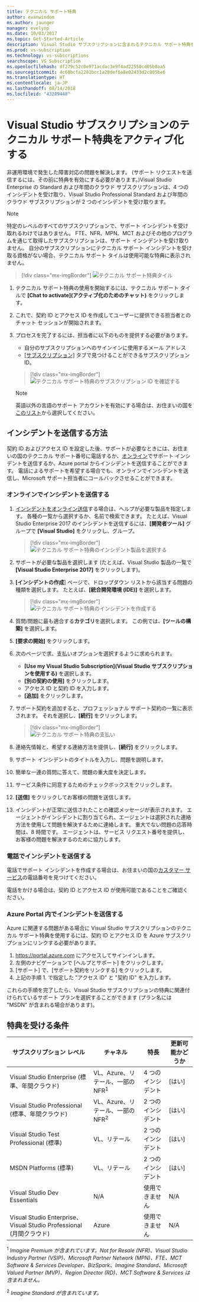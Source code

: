 ```yaml
---
title: テクニカル サポート特典
author: evanwindom
ms.author: jaunger
manager: evelynp
ms.date: 10/03/2017
ms.topic: Get-Started-Article
description: Visual Studio サブスクリプションに含まれるテクニカル サポート特典をアクティブ化する方法を説明します。
ms.prod: vs-subscription
ms.technology: vs-subscriptions
searchscope: VS Subscription
ms.openlocfilehash: df279c52c0e971acdac3e9f4ad22550cd05b0aa5
ms.sourcegitcommit: 4c60bcfa2281bcc1a28def6a8e02433d2c905be6
ms.translationtype: HT
ms.contentlocale: ja-JP
ms.lasthandoff: 08/14/2018
ms.locfileid: "43289448"
---
```

# <a name="activate-the-technical-support-benefit-in-visual-studio-subscriptions"></a>Visual Studio サブスクリプションのテクニカル サポート特典をアクティブ化する

非運用環境で発生した障害対応の問題を解決します。 (サポート リクエストを送信するには、その前に特典を有効にする必要があります。)Visual Studio Enterprise の Standard および年間のクラウド サブスクリプションは、4 つのインシデントを受け取り、Visual Studio Professional Standard および年間のクラウド サブスクリプションが 2 つのインシデントを受け取ります。

   > [!NOTE]
   > 特定のレベルのすべてのサブスクリプションで、サポート インシデントを受け取れるわけではありません。 FTE、NFR、MPN、MCT およびその他のプログラムを通じて取得したサブスクリプションは、サポート インシデントを受け取りません。 自分のサブスクリプションにテクニカル サポート インシデントを受け取る資格がない場合、テクニカル サポート タイルは使用可能な特典に表示されません。

> [!div class="mx-imgBorder"]
> ![テクニカル サポート特典タイル](_img\vs-tech-support\vs-tech-support-tile.png)


1.  テクニカル サポート特典の使用を開始するには、テクニカル サポート タイルで **[Chat to activate]\(アクティブ化のためのチャット\)** をクリックします。 
2.  これで、契約 ID とアクセス ID を作成してユーザーに提供できる担当者とのチャット セッションが開始されます。 
3.  プロセスを完了するには、担当者に以下のものを提供する必要があります。
    - 自分のサブスクリプションへのサインインに使用するメール アドレス
    - [[サブスクリプション]](https://my.visualstudio.com/subscriptions) タブで見つけることができるサブスクリプション ID。
    > [!div class="mx-imgBorder"]
    > ![テクニカル サポート特典のサブスクリプション ID を確認する](_img\vs-tech-support\vs-tech-support-subID-cropped.png)


    > [!NOTE]
    > 英語以外の言語のサポート アカウントを有効にする場合は、お住まいの国を[このリスト](https://support.microsoft.com/help/14084/activate-support-contract)から選択してください。   


## <a name="how-to-submit-an-incident"></a>インシデントを送信する方法

契約 ID およびアクセス ID を設定した後、サポートが必要なときには、お住まいの国のテクニカル サポート番号に電話するか、[オンライン](http://support.microsoft.com/oas/)でサポート インシデントを送信するか、Azure portal からインシデントを送信することができます。 電話によるサポートを希望する場合でも、オンラインでインシデントを送信し、Microsoft サポート担当者にコールバックさせることができます。

### <a name="submit-an-incident-online"></a>オンラインでインシデントを送信する

1.  [インシデントをオンライン送信](http://support.microsoft.com/oas/)する場合は、ヘルプが必要な製品を指定します。 各種の一覧から選択するか、名前で検索できます。 たとえば、Visual Studio Enterprise 2017 のインシデントを送信するには、**[開発者ツール]** グループで **[Visual Studio]** をクリックし、グループ。
    > [!div class="mx-imgBorder"]    
    > ![テクニカル サポート特典のインシデント製品を選択する](_img\vs-tech-support\vs-tech-support-select-product.png)

2.  サポートが必要な製品を選択します  (たとえば、Visual Studio 製品の一覧で **[Visual Studio Enterprise 2017]** をクリックします)。
3.  **[インシデントの作成**] ページで、ドロップダウン リストから該当する問題の種類を選択します。 たとえば、**[統合開発環境 (IDE)]** を選択します。
    > [!div class="mx-imgBorder"]    
    > ![テクニカル サポート特典のインシデントを作成する](_img\vs-tech-support\vs-tech-support-create-incident.png)

4.  質問/問題に最も適合する**カテゴリ**を選択します。 この例では、**[ツールの構築]** を選択します。
5.  **[要求の開始]** をクリックします。
6.  次のページで求、支払いオプションを選択するように求められます。
    - **[Use my Visual Studio Subscription]\(Visual Studio サブスクリプションを使用する\)** を選択します。
    - **[別の契約の使用]** をクリックします。
    - アクセス ID と契約 ID を入力します。
    - **[追加]** をクリックします。
7.  サポート契約を追加すると、プロフェッショナル サポート契約の一覧に表示されます。 それを選択し、**[続行]** をクリックします。
    > [!div class="mx-imgBorder"]     
    > ![テクニカル サポート特典の支払い](_img\vs-tech-support\vs-tech-support-payment.png)

8.  連絡先情報と、希望する連絡方法を提供し、**[続行]** をクリックします。
9.  サポート インシデントのタイトルを入力し、問題を説明します。
10. 簡単な一連の質問に答えて、問題の重大度を決定します。
11. サービス条件に同意するためのチェックボックスをクリックします。
12. **[送信]** をクリックしてお客様の問題を送信します。
13. インシデントが正常に送信されたことの確認メッセージが表示されます。 エージェントがインシデントに割り当てられ、エージェントは選択された連絡方法を使用して問題を解決するために連絡します。 重大でない問題の応答時間は、8 時間です。 エージェントは、サービス リクエスト番号を提供し、お客様の問題を解決するのために協力します。

### <a name="submit-an-incident-by-phone"></a>電話でインシデントを送信する

電話でサポート インシデントを作成する場合は、お住まいの国の[カスタマー サービス](https://support.microsoft.com/help/13948/global-customer-service-phone-numbers)の電話番号を見つけてください。

電話をかける場合は、契約 ID とアクセス ID が使用可能であることをご確認ください。

### <a name="submit-an-incident-within-the-azure-portal"></a>Azure Portal 内でインシデントを送信する

Azure に関連する問題がある場合に Visual Studio サブスクリプションのテクニカル サポート特典を使用するには、契約 ID とアクセス ID を Azure サブスクリプションにリンクする必要があります。

1.  https://portal.azure.com にアクセスしてサインインします。
2.  左側のナビゲーションで [ヘルプとサポート] をクリックします。
3.  [サポート] で、[サポート契約をリンクする] をクリックします。
4.  上記の手順 1. で指定した "アクセス ID" と "契約 ID" を入力します。

これらの手順を完了したら、Visual Studio サブスクリプションの特典に関連付けられているサポート プランを選択することができます   (プラン名には "MSDN" が含まれる場合があります)。

## <a name="eligibility"></a>特典を受ける条件

| サブスクリプション レベル                                                 |     チャネル                                            | 特長                                                          | 更新可能かどうか    |
|--------------------------------------------------------------------|---------------------------------------------------------|------------------------------------------------------------------|---------------|
| Visual Studio Enterprise (標準、年間クラウド)   | VL、Azure、リテール、一部の NFR<sup>1</sup> | 4 つのインシデント       |  [はい]|
| Visual Studio Professional (標準、年間クラウド) | VL、Azure、リテール、一部の NFR<sup>2</sup>                                        | 2 つのインシデント                                                          |[はい]         |
| Visual Studio Test Professional (標準)                         | VL、リテール                                              | 2 つのインシデント                                             |  [はい]         |
| MSDN Platforms (標準)                                          | VL、リテール                                              | 2 つのインシデント                                               | [はい]         |
| Visual Studio Dev Essentials | N/A | 使用できません |N/A|
| Visual Studio Enterprise、Visual Studio Professional (月間クラウド) | Azure                                       | 使用できません                                                           |N/A|

<sup>1</sup> *Imagine Premium が含まれています。Not for Resale (NFR)、Visual Studio Industry Partner (VSIP)、Microsoft Partner Network (MPN)、FTE、MCT Software & Services Developer、BizSpark、Imagine Standard、Microsoft Valued Partner (MVP)、Region Director (RD)、MCT Software & Services は含まれません。*

<sup>2</sup> *Imagine Standard が含まれています。*